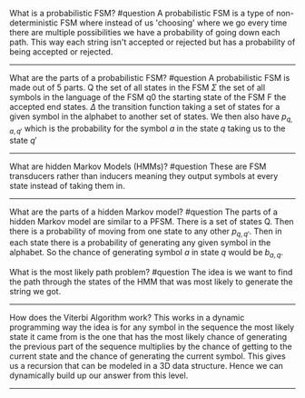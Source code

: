 What is a probabilistic FSM? #question 
	A probabilistic FSM is a type of non-deterministic FSM where instead of us 'choosing' where we go every time there are multiple possibilities we have a probability of going down each path. This way each string isn't accepted or rejected but has a probability of being accepted or rejected.

---
What are the parts of a probabilistic FSM? #question 
	A probabilistic FSM is made out of 5 parts.
	Q the set of all states in the FSM
	$\Sigma$ the set of all symbols in the language of the FSM
	q0 the starting state of the FSM
	F the accepted end states.
	$\Delta$ the transition function taking a set of states for a given symbol in the alphabet to another set of states.
	We then also have $p_{q,a,q'}$ which is the probability for the symbol $a$ in the state $q$ taking us to the state $q'$

---
What are hidden Markov Models (HMMs)? #question 
	These are FSM transducers rather than inducers meaning they output symbols at every state instead of taking them in.

---
What are the parts of a hidden Markov model? #question 
	The parts of a hidden Markov model are similar to a PFSM. There is a set of states Q. Then there is a probability of moving from one state to any other $p_{q,q'}$. Then in each state there is a probability of generating any given symbol in the alphabet. So the chance of generating symbol $a$ in state $q$ would be $b_{a,q}$.

What is the most likely path problem? #question 
	The idea is we want to find the path through the states of the HMM that was most likely to generate the string we got.

---
How does the Viterbi Algorithm work?
	This works in a dynamic programming way the idea is for any symbol in the sequence the most likely state it came from is the one that has the most likely chance of generating the previous part of the sequence multiplies by the chance of getting to the current state and the chance of generating the current symbol. This gives us a recursion that can be modeled in a 3D data structure. Hence we can dynamically build up our answer from this level.

---
